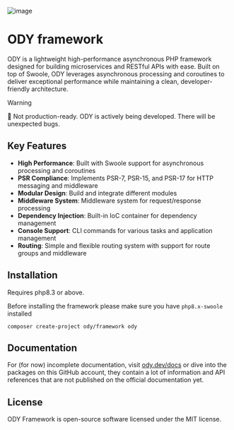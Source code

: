 ![image](https://github.com/odysee-dev/.github/blob/master/profile/cover.png?raw=true)
# ODY framework
ODY is a lightweight high-performance asynchronous PHP framework designed for building microservices and RESTful APIs with ease. Built on top of Swoole, ODY leverages asynchronous processing and coroutines to deliver exceptional performance while maintaining a clean, developer-friendly architecture.

> [!WARNING]
> 🚧 Not production-ready. ODY is actively being developed. There will be unexpected bugs.

## Key Features

- **High Performance**: Built with Swoole support for asynchronous processing and coroutines
- **PSR Compliance**: Implements PSR-7, PSR-15, and PSR-17 for HTTP messaging and middleware
- **Modular Design**: Build and integrate different modules
- **Middleware System**: Middleware system for request/response processing
- **Dependency Injection**: Built-in IoC container for dependency management
- **Console Support**: CLI commands for various tasks and application management
- **Routing**: Simple and flexible routing system with support for route groups and middleware

## Installation

Requires php8.3 or above.

Before installing the framework please make sure you have `php8.x-swoole` installed

```
composer create-project ody/framework ody
```

## Documentation

For (for now) incomplete documentation, visit [ody.dev/docs](https://ody.dev/docs) or dive into the packages on this GitHub account,
they contain a lot of information and API references that are not published on the official documentation yet.

## License

ODY Framework is open-source software licensed under the MIT license.

